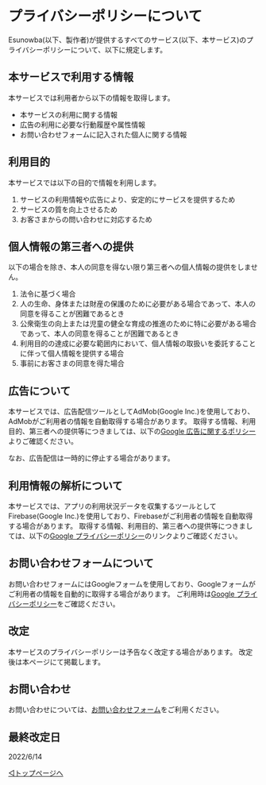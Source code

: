 # プライバシーポリシーについて

Esunowba(以下、製作者)が提供するすべてのサービス(以下、本サービス)のプライバシーポリシーについて、以下に規定します。


## 本サービスで利用する情報

本サービスでは利用者から以下の情報を取得します。

- 本サービスの利用に関する情報
- 広告の利用に必要な行動履歴や属性情報
- お問い合わせフォームに記入された個人に関する情報



## 利用目的

本サービスでは以下の目的で情報を利用します。

1. サービスの利用情報や広告により、安定的にサービスを提供するため
2. サービスの質を向上させるため
3. お客さまからの問い合わせに対応するため



## 個人情報の第三者への提供

以下の場合を除き、本人の同意を得ない限り第三者への個人情報の提供をしません。

1. 法令に基づく場合
2. 人の生命、身体または財産の保護のために必要がある場合であって、本人の同意を得ることが困難であるとき
3. 公衆衛生の向上または児童の健全な育成の推進のために特に必要がある場合であって、本人の同意を得ることが困難であるとき
4. 利用目的の達成に必要な範囲内において、個人情報の取扱いを委託することに伴って個人情報を提供する場合
5. 事前にお客さまの同意を得た場合



## 広告について

本サービスでは、広告配信ツールとしてAdMob(Google Inc.)を使用しており、AdMobがご利用者の情報を自動取得する場合があります。
取得する情報、利用目的、第三者への提供等につきましては、以下の[Google 広告に関するポリシー](https://policies.google.com/technologies/ads?hl=ja)よりご確認ください。

なお、広告配信は一時的に停止する場合があります。



## 利用情報の解析について

本サービスでは、アプリの利用状況データを収集するツールとしてFirebase(Google Inc.)を使用しており、Firebaseがご利用者の情報を自動取得する場合があります。
取得する情報、利用目的、第三者への提供等につきましては、以下の[Google プライバシーポリシー](https://policies.google.com/privacy?hl=ja)のリンクよりご確認ください。




## お問い合わせフォームについて

お問い合わせフォームにはGoogleフォームを使用しており、Googleフォームがご利用者の情報を自動的に取得する場合があります。
ご利用時は[Google プライバシーポリシー](https://policies.google.com/privacy?hl=ja)をご確認ください。



## 改定

本サービスのプライバシーポリシーは予告なく改定する場合があります。
改定後は本ページにて掲載します。


## お問い合わせ

お問い合わせについては、[お問い合わせフォーム](https://forms.gle/6G7RaQP7uG7ufKSP8)をご利用ください。


## 最終改定日
2022/6/14


[◁トップページへ](./home.md)
